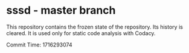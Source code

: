 # sssd - master branch

This repository contains the frozen state of the repository.
Its history is cleared. It is used only for static code
analysis with Codacy.

Commit Time: 1716293074